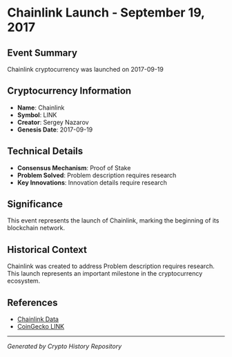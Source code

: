# Chainlink Launch - September 19, 2017

## Event Summary
Chainlink cryptocurrency was launched on 2017-09-19

## Cryptocurrency Information
- **Name**: Chainlink
- **Symbol**: LINK
- **Creator**: Sergey Nazarov
- **Genesis Date**: 2017-09-19

## Technical Details
- **Consensus Mechanism**: Proof of Stake
- **Problem Solved**: Problem description requires research
- **Key Innovations**: Innovation details require research

## Significance
This event represents the launch of Chainlink, marking the beginning of its blockchain network.

## Historical Context
Chainlink was created to address Problem description requires research. This launch represents an important milestone in the cryptocurrency ecosystem.

## References
- [Chainlink Data](../cryptocurrencies/link.json)
- [CoinGecko LINK](https://www.coingecko.com/en/coins/link)

---
*Generated by Crypto History Repository*
